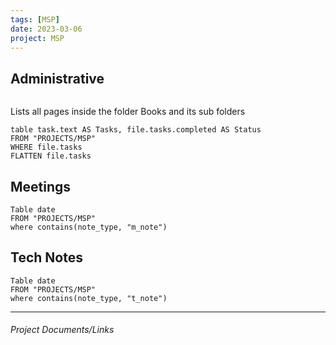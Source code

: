 ```yaml
---
tags: [MSP]
date: 2023-03-06
project: MSP
---
```


## Administrative
```dataviewjs
```
Lists all pages inside the folder Books and its sub folders 
```dataview 
table task.text AS Tasks, file.tasks.completed AS Status
FROM "PROJECTS/MSP" 
WHERE file.tasks
FLATTEN file.tasks
```

## Meetings
```dataview
Table date
FROM "PROJECTS/MSP" 
where contains(note_type, "m_note")
```
## Tech Notes
```dataview
Table date
FROM "PROJECTS/MSP" 
where contains(note_type, "t_note")
```

---

###### Project Documents/Links


